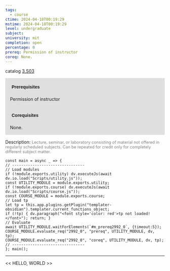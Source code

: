 ```yaml
---
tags:
  - course
ctime: 2024-04-18T00:19:29
mstime: 2024-04-18T00:19:29
level: undergraduate
subject: 
university: mit
completion: open
percentage: 0
prereq: Permission of instructor
coreq: None.
---
```


catalog [3.S03](http://student.mit.edu/catalog/m3b.html#3.S03)

<span style="display: block; padding: 15px; background-color: rgb(100, 100, 100, 0.2);"><font id="m_prereq2992_0" style="display: block; font-family: Arial, sans-serif; font-weight: bold; padding: 5px">Prerequisites</font><br><span id="prereq2992_0">Permission of instructor</span></span>
<span style="display: block; padding: 15px; background-color: rgb(100, 100, 100, 0.2);"><font id="m_coreq2992_0" style="display: block; font-family: Arial, sans-serif; font-weight: bold; padding: 5px">Corequisites</font><br><span id="coreq2992_0">None.</span></span>

<font style="">Description:</font>
<font style="color: grey; font-size: 0.8rem;">Lecture, seminar, or laboratory consisting of material not offered in regularly scheduled subjects. Can be repeated for credit only for completely different subject matter.</font>

```dataviewjs
const main = async _ => {
// --------------------------------
// Load modules
if (!module.exports.utility) dv.executeJs(await dv.io.load("Scripts/utility.js"));
const UTILITY_MODULE = module.exports.utility;
if (!module.exports.course) dv.executeJs(await dv.io.load("Scripts/course.js"));
const COURSE_MODULE = module.exports.course;
// Load tp
let tp = this.app.plugins.getPlugin("templater-obsidian").templater.current_functions_object;
if (!tp) { dv.paragraph("<font style='color: red'>tp not loaded!</font>"); return; }
// Evaluate
await UTILITY_MODULE.waitForElements(`#m_prereq2992_0`, {timeout:5});
COURSE_MODULE.evaluate_req("2992_0", "prereq", UTILITY_MODULE, dv, tp);
COURSE_MODULE.evaluate_req("2992_0", "coreq", UTILITY_MODULE, dv, tp);
// --------------------------------
}; main();
```

---

<< HELLO, WORLD >>
